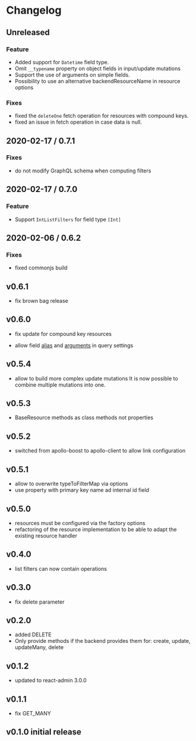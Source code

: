 # Changelog

## Unreleased

### Feature

- Added support for `Datetime` field type.
- Omit `__typename` property on object fields in input/update mutations
- Support the use of arguments on simple fields.
- Possibility to use an alternative backendResourceName in resource options

### Fixes

- fixed the `deleteOne` fetch operation for resources with compound keys.
- fixed an issue in fetch operation in case data is null.

## 2020-02-17 / 0.7.1

### Fixes

- do not modify GraphQL schema when computing filters

## 2020-02-17 / 0.7.0

### Feature

- Support `IntListFilters` for field type `[Int]`

## 2020-02-06 / 0.6.2

### Fixes

- fixed commonjs build

## v0.6.1

- fix brown bag release

## v0.6.0

- fix update for compound key resources

- allow field [alias](https://graphql.org/learn/queries/#aliases) and [arguments](https://graphql.org/learn/queries/#arguments)
  in query settings

## v0.5.4

- allow to build more complex update mutations
  It is now possible to combine multiple mutations into one.

## v0.5.3

- BaseResource methods as class methods not properties

## v0.5.2

- switched from apollo-boost to apollo-client to allow link configuration

## v0.5.1

- allow to overwrite typeToFilterMap via options
- use property with primary key name ad internal id field

## v0.5.0

- resources must be configured via the factory options
- refactoring of the resource implementation to be able to adapt the existing
  resource handler

## v0.4.0

- list filters can now contain operations

## v0.3.0

- fix delete parameter

## v0.2.0

- added DELETE
- Only provide methods if the backend provides them for:
  create, update, updateMany, delete

## v0.1.2

- updated to react-admin 3.0.0

## v0.1.1

- fix GET_MANY

## v0.1.0 initial release
